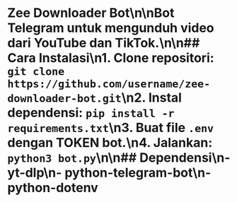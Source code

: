# Zee Downloader Bot\n\nBot Telegram untuk mengunduh video dari YouTube dan TikTok.\n\n## Cara Instalasi\n1. Clone repositori: `git clone https://github.com/username/zee-downloader-bot.git`\n2. Instal dependensi: `pip install -r requirements.txt`\n3. Buat file `.env` dengan TOKEN bot.\n4. Jalankan: `python3 bot.py`\n\n## Dependensi\n- yt-dlp\n- python-telegram-bot\n- python-dotenv
